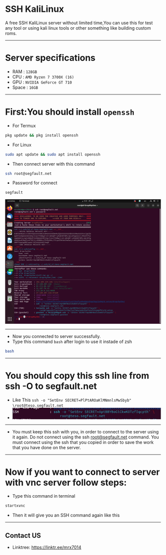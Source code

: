 # SSH KaliLinux
A free SSH KaliLinux server without limited time,You can use this for test any tool or using kali linux tools or other something like building custom roms.
_________________________________________________
# Server specifications
- RAM : `128GB`
- CPU : `AMD Ryzen 7 3700X (16)`
- GPU : `NVIDIA GeForce GT 710`
- Space : `16GB`
_________________________________________________
# First:You should install `openssh`

- For Termux
```sh
pkg update && pkg install openssh
```
- For Linux
```sh
sudo apt update && sudo apt install openssh
```
- Then connect server with this command
```sh
ssh root@segfault.net
```
- Password for connect
```sh
segfault
```
<img src="img/server.png"></a>
______________________________
- Now you connected to server successfully.
- Type this command `bash` after login to use it instade of zsh
```sh
bash
```
______________________________
# You should copy this ssh line from ssh -O to segfault.net
- Like This `ssh -o "SetEnv SECRET=PlPtAROaKlMNmnlsMwSbyb" \root@teso.segfault.net`
- <img src="img/ssh.jpg"></a>
___________________________________________________________________________________
- You must keep this ssh with you, in order to connect to the server using it again. Do not connect using the ssh root@segfault.net command. You must connect using the ssh that you copied in order to save the work that you have done on the server.
___________________________________________________________________________________
# Now if you want to connect to server with vnc server follow steps:
- Type this command in terminal
```sh 
startxvnc
```
- Then it will give you an SSH command again like this
___________________________________________________________________________________
## Contact US
- Linktree: https://linktr.ee/mrx7014
